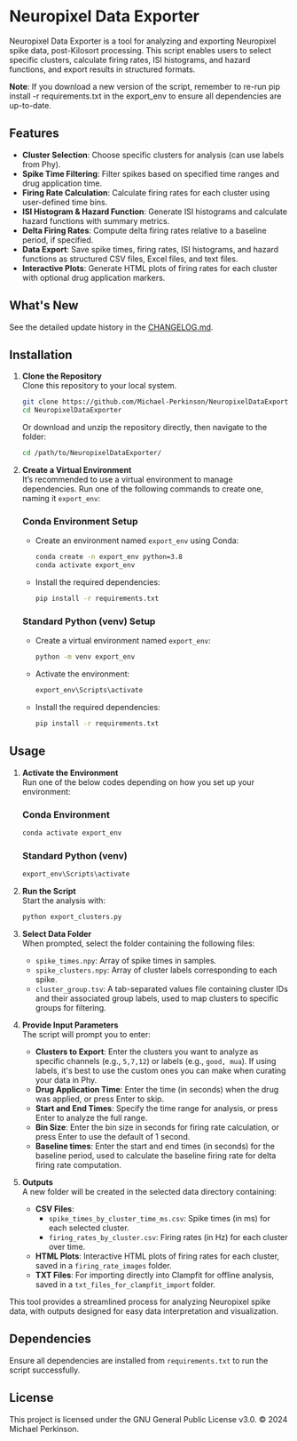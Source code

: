 
# Neuropixel Data Exporter

Neuropixel Data Exporter is a tool for analyzing and exporting Neuropixel spike data, post-Kilosort processing. This script enables users to select specific clusters, calculate firing rates, ISI histograms, and hazard functions, and export results in structured formats.

**Note**: If you download a new version of the script, remember to re-run pip install -r requirements.txt in the export_env to ensure all dependencies are up-to-date.

## Features

- **Cluster Selection**: Choose specific clusters for analysis (can use labels from Phy).
- **Spike Time Filtering**: Filter spikes based on specified time ranges and drug application time.
- **Firing Rate Calculation**: Calculate firing rates for each cluster using user-defined time bins.
- **ISI Histogram & Hazard Function**: Generate ISI histograms and calculate hazard functions with summary metrics.
- **Delta Firing Rates**: Compute delta firing rates relative to a baseline period, if specified.
- **Data Export**: Save spike times, firing rates, ISI histograms, and hazard functions as structured CSV files, Excel files, and text files.
- **Interactive Plots**: Generate HTML plots of firing rates for each cluster with optional drug application markers.
  
## What's New

See the detailed update history in the [CHANGELOG.md](CHANGELOG.md).

## Installation

1. **Clone the Repository**  
   Clone this repository to your local system.

   ```bash
   git clone https://github.com/Michael-Perkinson/NeuropixelDataExporter.git
   cd NeuropixelDataExporter
   ```

   Or download and unzip the repository directly, then navigate to the folder:

   ```bash
   cd /path/to/NeuropixelDataExporter/
   ```

2. **Create a Virtual Environment**  
   It’s recommended to use a virtual environment to manage dependencies. Run one of the following commands to create one, naming it `export_env`:

   ### Conda Environment Setup

   - Create an environment named `export_env` using Conda:

     ```bash
     conda create -n export_env python=3.8
     conda activate export_env
     ```

   - Install the required dependencies:

     ```bash
     pip install -r requirements.txt
     ```

   ### Standard Python (venv) Setup

   - Create a virtual environment named `export_env`:

     ```bash
     python -m venv export_env
     ```

   - Activate the environment:

     ```bash
     export_env\Scripts\activate
     ```

   - Install the required dependencies:

     ```bash
     pip install -r requirements.txt
     ```

## Usage

1. **Activate the Environment**  
   Run one of the below codes depending on how you set up your environment:

   ### Conda Environment

      ```bash
      conda activate export_env 
      ```

   ### Standard Python (venv)

      ```bash
      export_env\Scripts\activate
      ```

2. **Run the Script**  
   Start the analysis with:

   ```bash
   python export_clusters.py
   ```

3. **Select Data Folder**  
   When prompted, select the folder containing the following files:
   - `spike_times.npy`: Array of spike times in samples.
   - `spike_clusters.npy`: Array of cluster labels corresponding to each spike.
   - `cluster_group.tsv`: A tab-separated values file containing cluster IDs and their associated group labels, used to map clusters to specific groups for filtering.

4. **Provide Input Parameters**  
   The script will prompt you to enter:
   - **Clusters to Export**: Enter the clusters you want to analyze as specific channels (e.g., `5,7,12`) or labels (e.g., `good, mua`). If using labels, it's best to use the custom ones you can make when curating your data in Phy.
   - **Drug Application Time**: Enter the time (in seconds) when the drug was applied, or press Enter to skip.
   - **Start and End Times**: Specify the time range for analysis, or press Enter to analyze the full range.
   - **Bin Size**: Enter the bin size in seconds for firing rate calculation, or press Enter to use the default of 1 second.
   - **Baseline times**: Enter the start and end times (in seconds) for the baseline period, used to calculate the baseline firing rate for delta firing rate computation.

5. **Outputs**  
   A new folder will be created in the selected data directory containing:
   - **CSV Files**:
     - `spike_times_by_cluster_time_ms.csv`: Spike times (in ms) for each selected cluster.
     - `firing_rates_by_cluster.csv`: Firing rates (in Hz) for each cluster over time.
   - **HTML Plots**: Interactive HTML plots of firing rates for each cluster, saved in a `firing_rate_images` folder.
   - **TXT Files**: For importing directly into Clampfit for offline analysis, saved in a `txt_files_for_clampfit_import` folder.

This tool provides a streamlined process for analyzing Neuropixel spike data, with outputs designed for easy data interpretation and visualization.

## Dependencies

Ensure all dependencies are installed from `requirements.txt` to run the script successfully.

## License

This project is licensed under the GNU General Public License v3.0. © 2024 Michael Perkinson.
